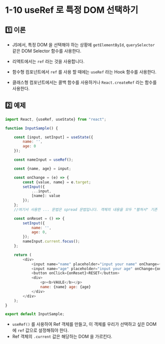 # 1-10 useRef 로 특정 DOM 선택하기

## 1️⃣ 이론

+ JS에서, 특정 DOM 을 선택해야 하는 상황에 `getElementById`, `querySelector` 같은 DOM Selector 함수를 사용한다.

+ 리액트에서는 `ref` 라는 것을 사용합니다.
+ 함수형 컴포넌트에서 `ref` 를 사용 할 때에는 `useRef` 라는 Hook 함수를 사용한다.
+ 클래스형 컴포넌트에서는 콜백 함수를 사용하거나 `React.createRef` 라는 함수를 사용한다.



## 2️⃣ 예제

```javascript
import React, {useRef, useState} from "react";

function InputSample() {

    const [input, setInput] = useState({
        name: '',
        age: 0
    });

    const nameInput = useRef();

    const {name, age} = input;

    const onChange = (e) => {
        const {value, name} = e.target;
        setInput({
            ...input,
            [name]: value
        });
    };
    //여기서 사용한 ... 문법은 spread 문법입니다. 객체의 내용을 모두 "펼쳐서" 기존 객체를 복사해주는데요.

    const onReset = () => {
        setInput({
            name: '',
            age: 0,
        });
        nameInput.current.focus();
    };

    return (
        <div>
            <input name="name" placeholder="input your name" onChange={onChange} value={name} ref={nameInput}/>
            <input name="age" placeholder="input your age" onChange={onChange} value={age}/>
            <button onClick={onReset}>RESET</button>
            <div>
                <p><b>VAULE</b></p>
                name: {name} age: {age}
            </div>
        </div>
    );
}

export default InputSample;
```

+ `useRef()` 를 사용하여 Ref 객체를 만들고, 이 객체를 우리가 선택하고 싶은 DOM 에 `ref` 값으로 설정해줘야 한다.
+ Ref 객체의 `.current` 값은 해당하는 DOM 을 가르킨다. 